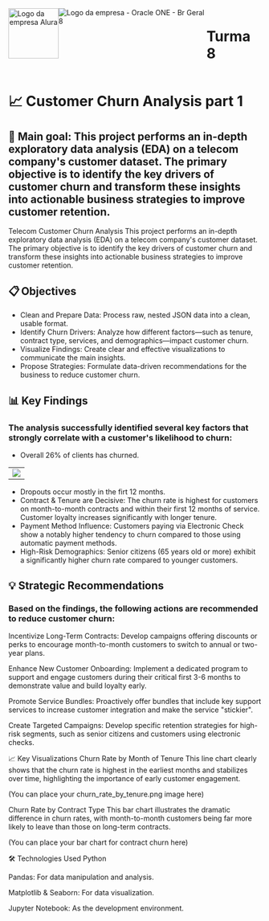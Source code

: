 <div  style="display: flex;">
    <img alt="Logo da empresa Alura" src="https://www.cuponation.com.br/images/fit-in/256x/images/a/alura_logo.png", style = "width:100px;">
    <img class="company-logo__img" src="https://cdn2.gnarususercontent.com.br/1/1221562/b6256fa6-5fde-4cdd-a4a3-d33ebc90bb6c.png" alt="Logo da empresa - Oracle ONE - Br Geral 8">
    <h1>Turma 8</h1>
</div>

# 📈 Customer Churn Analysis part 1

## 🎯 Main goal: This project performs an in-depth exploratory data analysis (EDA) on a telecom company's customer dataset. The primary objective is to identify the key drivers of customer churn and transform these insights into actionable business strategies to improve customer retention.

Telecom Customer Churn Analysis
This project performs an in-depth exploratory data analysis (EDA) on a telecom company's customer dataset. The primary objective is to identify the key drivers of customer churn and transform these insights into actionable business strategies to improve customer retention.

## 📋 Objectives
* Clean and Prepare Data: Process raw, nested JSON data into a clean, usable format.
* Identify Churn Drivers: Analyze how different factors—such as tenure, contract type, services, and demographics—impact customer churn.
* Visualize Findings: Create clear and effective visualizations to communicate the main insights.
* Propose Strategies: Formulate data-driven recommendations for the business to reduce customer churn.

## 📊 Key Findings
### The analysis successfully identified several key factors that strongly correlate with a customer's likelihood to churn:
* Overall 26% of clients has churned.
  
<table>
  <tr>
    <td valign="top"><img src='"https://github.com/user-attachments/assets/74e469c4-6220-4e80-a2dd-ccfed5df3dce" '></td>
  </tr>
</table>

* Dropouts occur mostly in the firt 12 months.
* Contract & Tenure are Decisive: The churn rate is highest for customers on month-to-month contracts and within their first 12 months of service. Customer loyalty increases significantly with longer tenure.
* Payment Method Influence: Customers paying via Electronic Check show a notably higher tendency to churn compared to those using automatic payment methods.
* High-Risk Demographics: Senior citizens (65 years old or more) exhibit a significantly higher churn rate compared to younger customers.

## 💡 Strategic Recommendations
### Based on the findings, the following actions are recommended to reduce customer churn:

Incentivize Long-Term Contracts: Develop campaigns offering discounts or perks to encourage month-to-month customers to switch to annual or two-year plans.

Enhance New Customer Onboarding: Implement a dedicated program to support and engage customers during their critical first 3-6 months to demonstrate value and build loyalty early.

Promote Service Bundles: Proactively offer bundles that include key support services to increase customer integration and make the service "stickier".

Create Targeted Campaigns: Develop specific retention strategies for high-risk segments, such as senior citizens and customers using electronic checks.

📈 Key Visualizations
Churn Rate by Month of Tenure
This line chart clearly shows that the churn rate is highest in the earliest months and stabilizes over time, highlighting the importance of early customer engagement.

(You can place your churn_rate_by_tenure.png image here)

Churn Rate by Contract Type
This bar chart illustrates the dramatic difference in churn rates, with month-to-month customers being far more likely to leave than those on long-term contracts.

(You can place your bar chart for contract churn here)

🛠️ Technologies Used
Python

Pandas: For data manipulation and analysis.

Matplotlib & Seaborn: For data visualization.

Jupyter Notebook: As the development environment.

